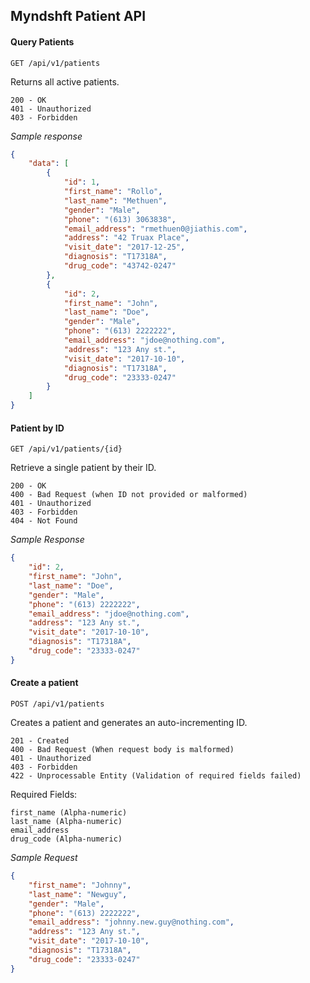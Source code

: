 ## Myndshft Patient API


#### Query Patients

`GET /api/v1/patients`

Returns all active patients.

```
200 - OK
401 - Unauthorized
403 - Forbidden

```

_Sample response_

```json
{
    "data": [
        {
            "id": 1,
            "first_name": "Rollo",
            "last_name": "Methuen",
            "gender": "Male",
            "phone": "(613) 3063838",
            "email_address": "rmethuen0@jiathis.com",
            "address": "42 Truax Place",
            "visit_date": "2017-12-25",
            "diagnosis": "T17318A",
            "drug_code": "43742-0247"
        },
        {
            "id": 2,
            "first_name": "John",
            "last_name": "Doe",
            "gender": "Male",
            "phone": "(613) 2222222",
            "email_address": "jdoe@nothing.com",
            "address": "123 Any st.",
            "visit_date": "2017-10-10",
            "diagnosis": "T17318A",
            "drug_code": "23333-0247"
        }
    ]
}
```


#### Patient by ID

`GET /api/v1/patients/{id}`

Retrieve a single patient by their ID.

```
200 - OK
400 - Bad Request (when ID not provided or malformed)
401 - Unauthorized
403 - Forbidden
404 - Not Found
```

_Sample Response_

```json
{
    "id": 2,
    "first_name": "John",
    "last_name": "Doe",
    "gender": "Male",
    "phone": "(613) 2222222",
    "email_address": "jdoe@nothing.com",
    "address": "123 Any st.",
    "visit_date": "2017-10-10",
    "diagnosis": "T17318A",
    "drug_code": "23333-0247"
}
```

#### Create a patient

`POST /api/v1/patients`

Creates a patient and generates an auto-incrementing ID.

```
201 - Created
400 - Bad Request (When request body is malformed)
401 - Unauthorized
403 - Forbidden
422 - Unprocessable Entity (Validation of required fields failed)
```

Required Fields:

```
first_name (Alpha-numeric)
last_name (Alpha-numeric)
email_address
drug_code (Alpha-numeric)

```

_Sample Request_

```json
{
    "first_name": "Johnny",
    "last_name": "Newguy",
    "gender": "Male",
    "phone": "(613) 2222222",
    "email_address": "johnny.new.guy@nothing.com",
    "address": "123 Any st.",
    "visit_date": "2017-10-10",
    "diagnosis": "T17318A",
    "drug_code": "23333-0247"
}
```
